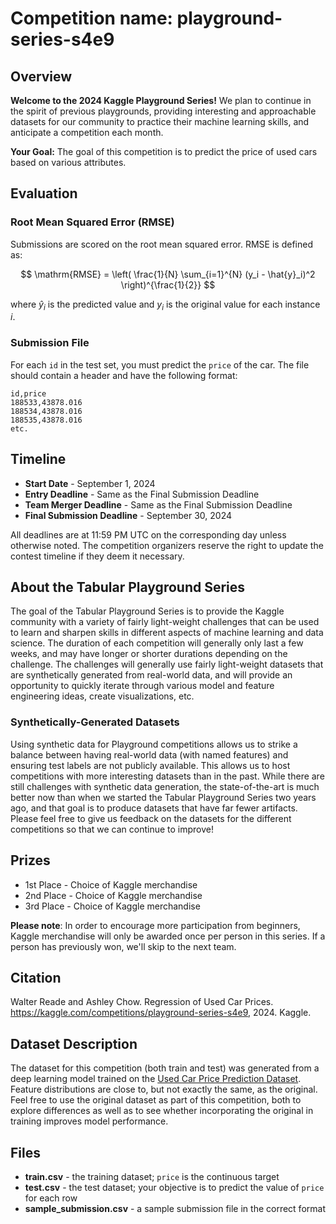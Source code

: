 # Competition name: playground-series-s4e9

## Overview

**Welcome to the 2024 Kaggle Playground Series!** We plan to continue in the spirit of previous playgrounds, providing interesting and approachable datasets for our community to practice their machine learning skills, and anticipate a competition each month.

**Your Goal:** The goal of this competition is to predict the price of used cars based on various attributes.

## Evaluation

### Root Mean Squared Error (RMSE)

Submissions are scored on the root mean squared error. RMSE is defined as:

$$
\mathrm{RMSE} = \left( \frac{1}{N} \sum_{i=1}^{N} (y_i - \hat{y}_i)^2 \right)^{\frac{1}{2}}
$$

where $\hat{y}_i$ is the predicted value and $y_i$ is the original value for each instance $i$.

### Submission File

For each `id` in the test set, you must predict the `price` of the car. The file should contain a header and have the following format:

```
id,price
188533,43878.016
188534,43878.016
188535,43878.016
etc.
```

## Timeline
- **Start Date** - September 1, 2024
- **Entry Deadline** - Same as the Final Submission Deadline
- **Team Merger Deadline** - Same as the Final Submission Deadline
- **Final Submission Deadline** - September 30, 2024

All deadlines are at 11:59 PM UTC on the corresponding day unless otherwise noted. The competition organizers reserve the right to update the contest timeline if they deem it necessary.

## About the Tabular Playground Series

The goal of the Tabular Playground Series is to provide the Kaggle community with a variety of fairly light-weight challenges that can be used to learn and sharpen skills in different aspects of machine learning and data science. The duration of each competition will generally only last a few weeks, and may have longer or shorter durations depending on the challenge. The challenges will generally use fairly light-weight datasets that are synthetically generated from real-world data, and will provide an opportunity to quickly iterate through various model and feature engineering ideas, create visualizations, etc.

### Synthetically-Generated Datasets

Using synthetic data for Playground competitions allows us to strike a balance between having real-world data (with named features) and ensuring test labels are not publicly available. This allows us to host competitions with more interesting datasets than in the past. While there are still challenges with synthetic data generation, the state-of-the-art is much better now than when we started the Tabular Playground Series two years ago, and that goal is to produce datasets that have far fewer artifacts. Please feel free to give us feedback on the datasets for the different competitions so that we can continue to improve!

## Prizes
- 1st Place - Choice of Kaggle merchandise
- 2nd Place - Choice of Kaggle merchandise
- 3rd Place - Choice of Kaggle merchandise

**Please note**: In order to encourage more participation from beginners, Kaggle merchandise will only be awarded once per person in this series. If a person has previously won, we'll skip to the next team.

## Citation

Walter Reade and Ashley Chow. Regression of Used Car Prices. https://kaggle.com/competitions/playground-series-s4e9, 2024. Kaggle.

## Dataset Description

The dataset for this competition (both train and test) was generated from a deep learning model trained on the [Used Car Price Prediction Dataset](https://www.kaggle.com/datasets/taeefnajib/used-car-price-prediction-dataset). Feature distributions are close to, but not exactly the same, as the original. Feel free to use the original dataset as part of this competition, both to explore differences as well as to see whether incorporating the original in training improves model performance.

## Files

- **train.csv** - the training dataset; `price` is the continuous target
- **test.csv** - the test dataset; your objective is to predict the value of `price` for each row
- **sample_submission.csv** - a sample submission file in the correct format

